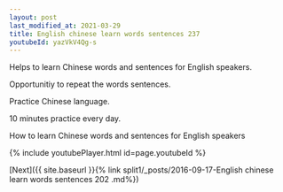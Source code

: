 ```yaml
---
layout: post
last_modified_at: 2021-03-29
title: English chinese learn words sentences 237 
youtubeId: yazVkV4Qg-s
---
```

 
 
Helps to learn Chinese words and sentences for English speakers.

Opportunitiy to repeat the words sentences. 

Practice Chinese language. 
 
10 minutes practice every day. 
 
How to learn Chinese words and sentences for English speakers 
 
{% include youtubePlayer.html id=page.youtubeId %}
 
 
[Next]({{ site.baseurl }}{% link  split1/_posts/2016-09-17-English chinese learn words sentences 202 .md%})
 

